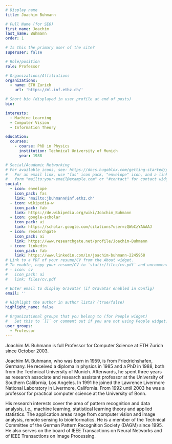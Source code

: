 ```yaml
---
# Display name
title: Joachim Buhmann

# Full Name (for SEO)
first_name: Joachim
last_name: Buhmann
order: 1

# Is this the primary user of the site?
superuser: false

# Role/position
role: Professor

# Organizations/Affiliations
organizations:
  - name: ETH Zurich
    url: 'https://ml.inf.ethz.ch/'

# Short bio (displayed in user profile at end of posts)
bio: 

interests:
  - Machine Learning
  - Computer Vision
  - Information Theory

education:
  courses:
    - course: PhD in Physics
      institution: Technical University of Munich
      year: 1988

# Social/Academic Networking
# For available icons, see: https://docs.hugoblox.com/getting-started/page-builder/#icons
#   For an email link, use "fas" icon pack, "envelope" icon, and a link in the
#   form "mailto:your-email@example.com" or "#contact" for contact widget.
social:
  - icon: envelope
    icon_pack: fas
    link: 'mailto:jbuhmann@inf.ethz.ch'
  - icon: wikipedia-w
    icon_pack: fab
    link: https://de.wikipedia.org/wiki/Joachim_Buhmann
  - icon: google-scholar
    icon_pack: ai
    link: https://scholar.google.com/citations?user=zQWbCzYAAAAJ
  - icon: researchgate
    icon_pack: ai
    link: https://www.researchgate.net/profile/Joachim-Buhmann
  - icon: linkedin
    icon_pack: fab
    link: https://www.linkedin.com/in/joachim-buhmann-2245958
# Link to a PDF of your resume/CV from the About widget.
# To enable, copy your resume/CV to `static/files/cv.pdf` and uncomment the lines below.
# - icon: cv
#   icon_pack: ai
#   link: files/cv.pdf

# Enter email to display Gravatar (if Gravatar enabled in Config)
email: ''

# Highlight the author in author lists? (true/false)
highlight_name: false

# Organizational groups that you belong to (for People widget)
#   Set this to `[]` or comment out if you are not using People widget.
user_groups:
  - Professor
---
```


Joachim M. Buhmann is full Professor for Computer Science at ETH Zurich since October 2003.

Joachim M. Buhmann, who was born in 1959, is from Friedrichshafen, Germany. He received a diploma in physics in 1985 and a PhD in 1988, both from the Technical University of Munich. Afterwards, he spent three years as research associate and research assistant professor at the University of Southern California, Los Angeles. In 1991 he joined the Lawrence Livermore National Laboratory in Livermore, California. From 1992 until 2003 he was a professor for practical computer science at the University of Bonn.

His research interests cover the area of pattern recognition and data analysis, i.e., machine learning, statistical learning theory and applied statistics. The application areas range from computer vision and image analysis, remote sensing to bioinformatics. He is a member of the Technical Committee of the German Pattern Recognition Society (DAGM) since 1995. He also serves on the board of IEEE Transactions on Neural Networks and of IEEE Transactions on Image Processing.